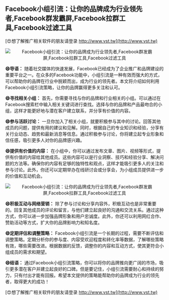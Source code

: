 ## **Facebook小组引流：让你的品牌成为行业领先者,Facebook群发霸屏,Facebook拉群工具,Facebook过滤工具**

[😍想了解推广相关软件的朋友请登录 http://www.vst.tw](http://www.vst.tw)

 <center><img src="https://vst.tw/MP4/tuiguang/png/0.png" alt="Facebook小组引流：让你的品牌成为行业领先者,Facebook群发霸屏,Facebook拉群工具,Facebook过滤工具"></center>

**😄导语：**
随着社交媒体的快速发展，Facebook已经成为了企业推广和品牌建设的重要平台之一。在众多的Facebook功能中，小组引流是一种有效而强大的方式，可以帮助你的品牌在行业中脱颖而出，成为行业的领先者。本文将介绍如何利用Facebook小组引流策略，让你的品牌赢得更多关注和认可。

**😄寻找相关小组：**
首先，你需要寻找与你的品牌和行业相关的小组。可以通过在Facebook搜索栏中输入相关关键词进行查找。选择与你的品牌和产品最吻合的小组，这样才能更好地与潜在客户建立联系，并分享有价值的内容。

**😄参与活跃讨论：**
一旦你加入了相关小组，就要积极参与其中的讨论。回答其他成员的问题，提供有用的建议和见解。同时，根据自己的专业知识和经验，分享有关行业动态、趋势和最新消息等信息。通过积极参与讨论，你将建立起专业形象和信任感，吸引更多人对你的品牌感兴趣。

**😄提供有价值的内容：**
在小组中，你可以通过发布文章、图片、视频等形式，提供有价值的内容给其他成员。这些内容可以是行业洞察、技巧和经验分享、解决问题的方法等。确保你的内容有足够的独特性和观点，这样才能吸引更多人的关注和参与讨论。此外，你还可以定期举办在线研讨会或分享会，为小组成员提供进一步的价值和互动机会。

 <center><img src="https://vst.tw/MP4/tuiguang/png/5.png" alt="Facebook小组引流：让你的品牌成为行业领先者,Facebook群发霸屏,Facebook拉群工具,Facebook过滤工具"></center>

**😄积极互动与网络营销：**
除了参与讨论和分享内容外，积极互动也是非常重要的。回复其他成员的评论和留言，与他们建立起良好的沟通和交流关系。通过这种方式，你可以进一步加强品牌形象和用户忠诚度。此外，你还可以利用网红合作、赞助活动等方式，扩大你的品牌影响力和知名度。

**😄定期评估和调整策略：**
Facebook小组引流是一个长期的过程，需要不断评估和调整策略。定期分析你的参与度、内容受欢迎程度和转化率等数据，了解哪些策略有效，哪些需要改进。根据数据的反馈，调整你的内容和互动方式，使其更符合小组成员的需求和期望。

**😄结语：**
通过Facebook小组引流策略，你可以将你的品牌推向更广阔的市场，吸引更多潜在客户并建立起良好的口碑。但是要记住，小组引流需要耐心和持续的努力，只有付出才能有回报。希望本文提供的策略能帮助你的品牌成为行业的领先者，取得更大的成功！

[😍想了解推广相关软件的朋友请登录 http://www.vst.tw](http://www.vst.tw)



